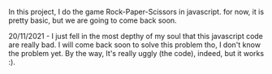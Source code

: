 In this project, I do the game Rock-Paper-Scissors in javascript. for now, it is pretty basic, but we are going to come back soon.

20/11/2021 - I just fell in the most depthy of my soul that this javascript code are really bad. I will come back soon to solve this problem tho, I don't know the problem yet. By the way, It's really uggly (the code), indeed, but it works :). 